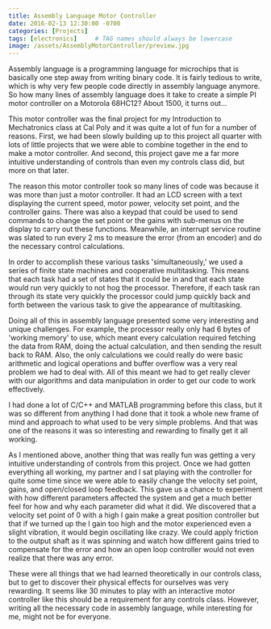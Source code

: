 ```yaml
---
title: Assembly Language Motor Controller
date: 2016-02-13 12:30:00 -0700
categories: [Projects]
tags: [electronics]     # TAG names should always be lowercase
image: /assets/AssemblyMotorController/preview.jpg
---
```


Assembly language is a programming language for microchips that is basically one step away from writing binary code. It is fairly tedious to write, which is why very few people code directly in assembly language anymore. So how many lines of assembly language does it take to create a simple PI motor controller on a Motorola 68HC12? About 1500, it turns out...

This motor controller was the final project for my Introduction to Mechatronics class at Cal Poly and it was quite a lot of fun for a number of reasons. First, we had been slowly building up to this project all quarter with lots of little projects that we were able to combine together in the end to make a motor controller. And second, this project gave me a far more intuitive understanding of controls than even my controls class did, but more on that later.

The reason this motor controller took so many lines of code was because it was more than just a motor controller. It had an LCD screen with a text displaying the current speed, motor power, velocity set point, and the controller gains. There was also a keypad that could be used to send commands to change the set point or the gains with sub-menus on the display to carry out these functions. Meanwhile, an interrupt service routine was slated to run every 2 ms to measure the error (from an encoder) and do the necessary control calculations.

In order to accomplish these various tasks 'simultaneously,' we used a series of finite state machines and cooperative multitasking. This means that each task had a set of states that it could be in and that each state would run very quickly to not hog the processor. Therefore, if each task ran through its state very quickly the processor could jump quickly back and forth between the various task to give the appearance of multitasking.

Doing all of this in assembly language presented some very interesting and unique challenges. For example, the processor really only had 6 bytes of 'working memory' to use, which meant every calculation required fetching the data from RAM, doing the actual calculation, and then sending the result back to RAM. Also, the only calculations we could really do were basic arithmetic and logical operations and buffer overflow was a very real problem we had to deal with. All of this meant we had to get really clever with our algorithms and data manipulation in order to get our code to work effectively.

I had done a lot of C/C++ and MATLAB programming before this class, but it was so different from anything I had done that it took a whole new frame of mind and approach to what used to be very simple problems. And that was one of the reasons it was so interesting and rewarding to finally get it all working.

As I mentioned above, another thing that was really fun was getting a very intuitive understanding of controls from this project. Once we had gotten everything all working, my partner and I sat playing with the controller for quite some time since we were able to easily change the velocity set point, gains, and open/closed loop feedback. This gave us a chance to experiment with how different parameters affected the system and get a much better feel for how and why each parameter did what it did. We discovered that a velocity set point of 0 with a high I gain make a great position controller but that if we turned up the I gain too high and the motor experienced even a slight vibration, it would begin oscillating like crazy. We could apply friction to the output shaft as it was spinning and watch how different gains tried to compensate for the error and how an open loop controller would not even realize that there was any error.

These were all things that we had learned theoretically in our controls class, but to get to discover their physical effects for ourselves was very rewarding. It seems like 30 minutes to play with an interactive motor controller like this should be a requirement for any controls class. However, writing all the necessary code in assembly language, while interesting for me, might not be for everyone.